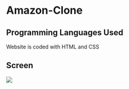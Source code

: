 

<h1> Amazon-Clone </h1>


<h2> Programming Languages Used</h2>

Website is coded with HTML and CSS 

<h2>Screen </h2>

![](Screen.gif)